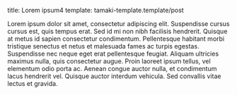 title: Lorem ipsum4
template: tamaki-template.template/post

Lorem ipsum dolor sit amet, consectetur adipiscing elit. 
Suspendisse cursus cursus est, quis tempus erat. 
Sed id mi non nibh facilisis hendrerit. 
Quisque at metus id sapien consectetur condimentum. 
Pellentesque habitant morbi tristique senectus et netus et malesuada fames ac turpis egestas. 
Suspendisse nec neque eget erat pellentesque feugiat. 
Aliquam ultricies maximus nulla, quis consectetur augue. 
Proin laoreet ipsum tellus, vel elementum odio porta ac. 
Aenean congue auctor nulla, et condimentum lacus hendrerit vel. 
Quisque auctor interdum vehicula. Sed convallis vitae lectus et gravida.